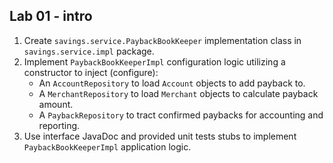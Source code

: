 Lab 01 - intro
--
1. Create `savings.service.PaybackBookKeeper` implementation class in `savings.service.impl` package.
2. Implement `PaybackBookKeeperImpl` configuration logic utilizing a constructor to inject (configure):
    * An `AccountRepository` to load `Account` objects to add payback to.
    * A `MerchantRepository` to load `Merchant` objects to calculate payback amount.
    * A `PaybackRepository` to tract confirmed paybacks for accounting and reporting.
3. Use interface JavaDoc and provided unit tests stubs to implement `PaybackBookKeeperImpl` application logic.
